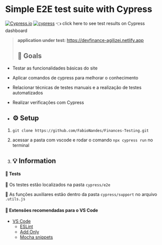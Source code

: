 # **Simple** E2E test suite with Cypress
[![Cypress.io](https://img.shields.io/badge/tested%20with-Cypress-04C38E.svg)](https://www.cypress.io/)
[![cypress](https://img.shields.io/endpoint?url=https://cloud.cypress.io/badge/count/ypt4pf/develop&style=flat&logo=cypress)](https://cloud.cypress.io/projects/vqxgs5/runs) :point_left: click here to see test results on Cypress dashboard
> **application under test:** https://devfinance-agilizei.netlify.app
>
> ## :goal_net: Goals
- Testar as funcionalidades básicas do site
- Aplicar comandos de cypress para melhorar o conhecimento
- Relacionar técnicas de testes manuais e a realização de testes automatizados
- Realizar verificações com Cypress

- ## :gear: Setup

1. `git clone https://github.com/FabioNandes/Finances-Testing.git`
2. acessar a pasta com vscode e rodar o comando `npx cypress run` no terminal

3. ## :bulb: Information
#### :test_tube: Tests
:file_folder: Os testes estão localizados na pasta `cypress/e2e` 

:file_folder: As funções auxiliares estão dentro da pasta `cypress/support` no arquivo `.utils.js`

#### :diamond_shape_with_a_dot_inside: Extensões recomendadas para o VS Code
- [VS Code](https://code.visualstudio.com/download) 
    - [ESLint](https://marketplace.visualstudio.com/items?itemName=dbaeumer.vscode-eslint) 
    - [Add Only](https://marketplace.visualstudio.com/items?itemName=ub1que.add-only) 
    - [Mocha snippets](https://marketplace.visualstudio.com/items?itemName=spoonscen.es6-mocha-snippets)
 
